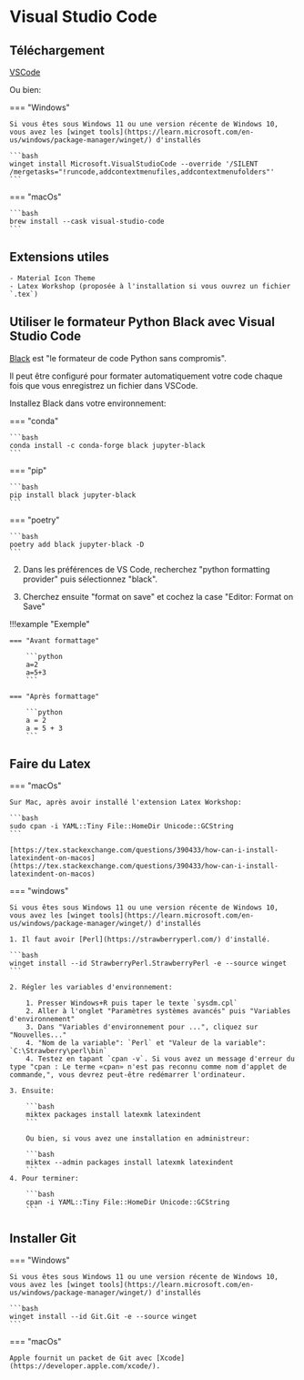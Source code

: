 # Visual Studio Code

## Téléchargement

[VSCode](https://code.visualstudio.com/)

Ou bien:

=== "Windows"

    Si vous êtes sous Windows 11 ou une version récente de Windows 10, vous avez les [winget tools](https://learn.microsoft.com/en-us/windows/package-manager/winget/) d'installés

    ```bash
    winget install Microsoft.VisualStudioCode --override '/SILENT /mergetasks="!runcode,addcontextmenufiles,addcontextmenufolders"'
    ```

=== "macOs"

    ```bash
    brew install --cask visual-studio-code
    ```

## Extensions utiles

    - Material Icon Theme
    - Latex Workshop (proposée à l'installation si vous ouvrez un fichier `.tex`)

## Utiliser le formateur Python Black avec Visual Studio Code

[Black](https://pypi.org/project/black/) est "le formateur de code Python sans compromis".

Il peut être configuré pour formater automatiquement votre code chaque fois que vous enregistrez un fichier
dans VSCode.

Installez Black dans votre environnement:

=== "conda"

    ```bash
    conda install -c conda-forge black jupyter-black
    ```

=== "pip"

    ```bash
    pip install black jupyter-black
    ```

=== "poetry"

    ```bash
    poetry add black jupyter-black -D
    ```

2. Dans les préférences de VS Code, recherchez "python formatting provider" puis sélectionnez "black".

3. Cherchez ensuite "format on save" et cochez la case "Editor: Format on Save"

!!!example "Exemple"

    === "Avant formattage"

        ```python
        a=2
        a=5+3
        ```

    === "Après formattage"

        ```python
        a = 2
        a = 5 + 3
        ```

## Faire du Latex

=== "macOs"

    Sur Mac, après avoir installé l'extension Latex Workshop:

    ```bash
    sudo cpan -i YAML::Tiny File::HomeDir Unicode::GCString
    ```

    [https://tex.stackexchange.com/questions/390433/how-can-i-install-latexindent-on-macos](https://tex.stackexchange.com/questions/390433/how-can-i-install-latexindent-on-macos)

=== "windows"

    Si vous êtes sous Windows 11 ou une version récente de Windows 10, vous avez les [winget tools](https://learn.microsoft.com/en-us/windows/package-manager/winget/) d'installés

    1. Il faut avoir [Perl](https://strawberryperl.com/) d'installé.

    ```bash
    winget install --id StrawberryPerl.StrawberryPerl -e --source winget
    ```

    2. Régler les variables d'environnement:

        1. Presser Windows+R puis taper le texte `sysdm.cpl`
        2. Aller à l'onglet "Paramètres systèmes avancés" puis "Variables d'environnement"
        3. Dans "Variables d'environnement pour ...", cliquez sur "Nouvelles..."
        4. "Nom de la variable": `Perl` et "Valeur de la variable": `C:\Strawberry\perl\bin`
        4. Testez en tapant `cpan -v`. Si vous avez un message d'erreur du type "cpan : Le terme «cpan» n'est pas reconnu comme nom d'applet de commande,", vous devrez peut-être redémarrer l'ordinateur.

    3. Ensuite:

        ```bash
        miktex packages install latexmk latexindent
        ```

        Ou bien, si vous avez une installation en administreur:

        ```bash
        miktex --admin packages install latexmk latexindent
        ```
    4. Pour terminer:

        ```bash
        cpan -i YAML::Tiny File::HomeDir Unicode::GCString
        ```

## Installer Git

=== "Windows"

    Si vous êtes sous Windows 11 ou une version récente de Windows 10, vous avez les [winget tools](https://learn.microsoft.com/en-us/windows/package-manager/winget/) d'installés

    ```bash
    winget install --id Git.Git -e --source winget
    ```

=== "macOs"

    Apple fournit un packet de Git avec [Xcode](https://developer.apple.com/xcode/).
